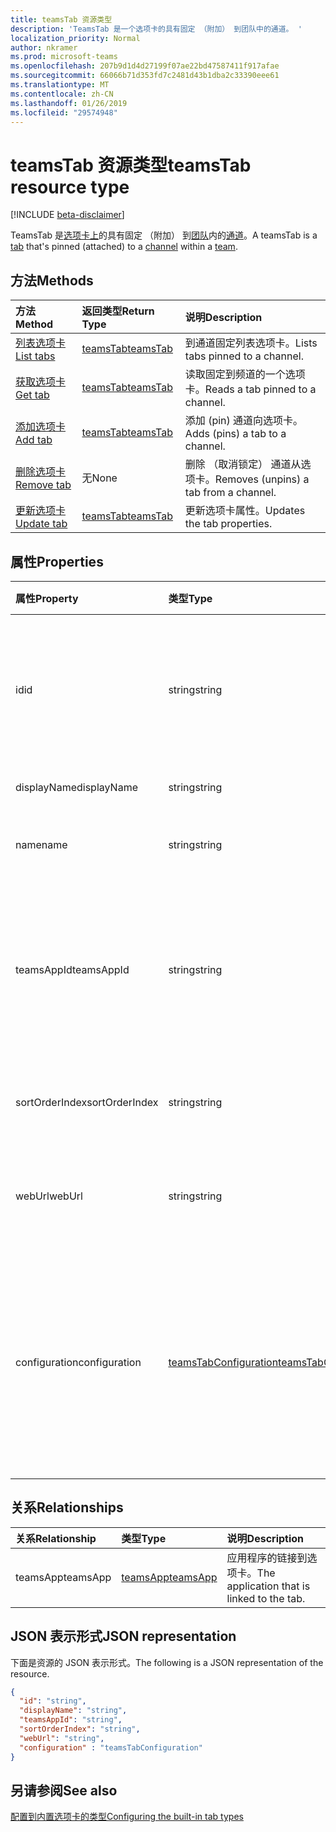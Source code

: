 ```yaml
---
title: teamsTab 资源类型
description: 'TeamsTab 是一个选项卡的具有固定 （附加） 到团队中的通道。 '
localization_priority: Normal
author: nkramer
ms.prod: microsoft-teams
ms.openlocfilehash: 207b9d1d4d27199f07ae22bd47587411f917afae
ms.sourcegitcommit: 66066b71d353fd7c2481d43b1dba2c33390eee61
ms.translationtype: MT
ms.contentlocale: zh-CN
ms.lasthandoff: 01/26/2019
ms.locfileid: "29574948"
---
```

# <a name="teamstab-resource-type"></a><span data-ttu-id="a048b-103">teamsTab 资源类型</span><span class="sxs-lookup"><span data-stu-id="a048b-103">teamsTab resource type</span></span>

[!INCLUDE [beta-disclaimer](../../includes/beta-disclaimer.md)]

<span data-ttu-id="a048b-104">TeamsTab 是[选项卡上](../resources/teamstab.md)的具有固定 （附加） 到[团队](team.md)内的[通道](channel.md)。</span><span class="sxs-lookup"><span data-stu-id="a048b-104">A teamsTab is a [tab](../resources/teamstab.md) that's pinned (attached) to a [channel](channel.md) within a [team](team.md).</span></span> 

## <a name="methods"></a><span data-ttu-id="a048b-105">方法</span><span class="sxs-lookup"><span data-stu-id="a048b-105">Methods</span></span>

| <span data-ttu-id="a048b-106">方法</span><span class="sxs-lookup"><span data-stu-id="a048b-106">Method</span></span>       | <span data-ttu-id="a048b-107">返回类型</span><span class="sxs-lookup"><span data-stu-id="a048b-107">Return Type</span></span>  |<span data-ttu-id="a048b-108">说明</span><span class="sxs-lookup"><span data-stu-id="a048b-108">Description</span></span>|
|:---------------|:--------|:----------|
|[<span data-ttu-id="a048b-109">列表选项卡</span><span class="sxs-lookup"><span data-stu-id="a048b-109">List tabs</span></span>](../api/teamstab-list.md) | [<span data-ttu-id="a048b-110">teamsTab</span><span class="sxs-lookup"><span data-stu-id="a048b-110">teamsTab</span></span>](teamstab.md) | <span data-ttu-id="a048b-111">到通道固定列表选项卡。</span><span class="sxs-lookup"><span data-stu-id="a048b-111">Lists tabs pinned to a channel.</span></span>|
|[<span data-ttu-id="a048b-112">获取选项卡</span><span class="sxs-lookup"><span data-stu-id="a048b-112">Get tab</span></span>](../api/teamstab-get.md) | [<span data-ttu-id="a048b-113">teamsTab</span><span class="sxs-lookup"><span data-stu-id="a048b-113">teamsTab</span></span>](teamstab.md) | <span data-ttu-id="a048b-114">读取固定到频道的一个选项卡。</span><span class="sxs-lookup"><span data-stu-id="a048b-114">Reads a tab pinned to a channel.</span></span>|
|[<span data-ttu-id="a048b-115">添加选项卡</span><span class="sxs-lookup"><span data-stu-id="a048b-115">Add tab</span></span>](../api/teamstab-add.md) | [<span data-ttu-id="a048b-116">teamsTab</span><span class="sxs-lookup"><span data-stu-id="a048b-116">teamsTab</span></span>](teamstab.md) | <span data-ttu-id="a048b-117">添加 (pin) 通道向选项卡。</span><span class="sxs-lookup"><span data-stu-id="a048b-117">Adds (pins) a tab to a channel.</span></span>|
|[<span data-ttu-id="a048b-118">删除选项卡</span><span class="sxs-lookup"><span data-stu-id="a048b-118">Remove tab</span></span>](../api/teamstab-delete.md) | <span data-ttu-id="a048b-119">无</span><span class="sxs-lookup"><span data-stu-id="a048b-119">None</span></span> | <span data-ttu-id="a048b-120">删除 （取消锁定） 通道从选项卡。</span><span class="sxs-lookup"><span data-stu-id="a048b-120">Removes (unpins) a tab from a channel.</span></span>|
|[<span data-ttu-id="a048b-121">更新选项卡</span><span class="sxs-lookup"><span data-stu-id="a048b-121">Update tab</span></span>](../api/teamstab-update.md) | [<span data-ttu-id="a048b-122">teamsTab</span><span class="sxs-lookup"><span data-stu-id="a048b-122">teamsTab</span></span>](teamstab.md) | <span data-ttu-id="a048b-123">更新选项卡属性。</span><span class="sxs-lookup"><span data-stu-id="a048b-123">Updates the tab properties.</span></span>|


## <a name="properties"></a><span data-ttu-id="a048b-124">属性</span><span class="sxs-lookup"><span data-stu-id="a048b-124">Properties</span></span>

|<span data-ttu-id="a048b-125">属性</span><span class="sxs-lookup"><span data-stu-id="a048b-125">Property</span></span>|<span data-ttu-id="a048b-126">类型</span><span class="sxs-lookup"><span data-stu-id="a048b-126">Type</span></span>|<span data-ttu-id="a048b-127">说明</span><span class="sxs-lookup"><span data-stu-id="a048b-127">Description</span></span>|
|:---------------|:--------|:----------|
|  <span data-ttu-id="a048b-128">id</span><span class="sxs-lookup"><span data-stu-id="a048b-128">id</span></span>              |   <span data-ttu-id="a048b-129">string</span><span class="sxs-lookup"><span data-stu-id="a048b-129">string</span></span>                  |  <span data-ttu-id="a048b-130">唯一标识通道选项读取仅的特定实例的标识符。</span><span class="sxs-lookup"><span data-stu-id="a048b-130">Identifier that uniquely identifies a specific instance of a channel tab. Read only.</span></span>     |
|  <span data-ttu-id="a048b-131">displayName</span><span class="sxs-lookup"><span data-stu-id="a048b-131">displayName</span></span>            |   <span data-ttu-id="a048b-132">string</span><span class="sxs-lookup"><span data-stu-id="a048b-132">string</span></span>                  |  <span data-ttu-id="a048b-133">Tab 的名称。</span><span class="sxs-lookup"><span data-stu-id="a048b-133">Name of the tab.</span></span>     |
|  <span data-ttu-id="a048b-134">name</span><span class="sxs-lookup"><span data-stu-id="a048b-134">name</span></span>            |   <span data-ttu-id="a048b-135">string</span><span class="sxs-lookup"><span data-stu-id="a048b-135">string</span></span>                  |  <span data-ttu-id="a048b-136">（已过时）Tab 的名称。</span><span class="sxs-lookup"><span data-stu-id="a048b-136">(Deprecated) Name of the tab.</span></span>     |
|  <span data-ttu-id="a048b-137">teamsAppId</span><span class="sxs-lookup"><span data-stu-id="a048b-137">teamsAppId</span></span>           |   <span data-ttu-id="a048b-138">string</span><span class="sxs-lookup"><span data-stu-id="a048b-138">string</span></span>             |  <span data-ttu-id="a048b-139">应用程序定义的选项卡的标识符。选项卡创建后，无法更改此值。</span><span class="sxs-lookup"><span data-stu-id="a048b-139">App definition identifier of the tab. This value cannot be changed after tab creation.</span></span>     |
|  <span data-ttu-id="a048b-140">sortOrderIndex</span><span class="sxs-lookup"><span data-stu-id="a048b-140">sortOrderIndex</span></span>  |   <span data-ttu-id="a048b-141">string</span><span class="sxs-lookup"><span data-stu-id="a048b-141">string</span></span>                  |  <span data-ttu-id="a048b-142">用于排序选项卡的顺序的索引。</span><span class="sxs-lookup"><span data-stu-id="a048b-142">Index of the order used for sorting tabs.</span></span>     |
|  <span data-ttu-id="a048b-143">webUrl</span><span class="sxs-lookup"><span data-stu-id="a048b-143">webUrl</span></span>          |   <span data-ttu-id="a048b-144">string</span><span class="sxs-lookup"><span data-stu-id="a048b-144">string</span></span>                  |  <span data-ttu-id="a048b-145">深度链接的选项卡实例的 url。</span><span class="sxs-lookup"><span data-stu-id="a048b-145">Deep link url of the tab instance.</span></span> <span data-ttu-id="a048b-146">只读。</span><span class="sxs-lookup"><span data-stu-id="a048b-146">Read only.</span></span>     |
|  <span data-ttu-id="a048b-147">configuration</span><span class="sxs-lookup"><span data-stu-id="a048b-147">configuration</span></span>        |   [<span data-ttu-id="a048b-148">teamsTabConfiguration</span><span class="sxs-lookup"><span data-stu-id="a048b-148">teamsTabConfiguration</span></span>](teamstabconfiguration.md) |  <span data-ttu-id="a048b-149">应用于选项卡的自定义设置的容器。配置仅后设置此属性时，才视为选项卡。</span><span class="sxs-lookup"><span data-stu-id="a048b-149">Container for custom settings applied to a tab. The tab is considered configured only once this property is set.</span></span>     |

## <a name="relationships"></a><span data-ttu-id="a048b-150">关系</span><span class="sxs-lookup"><span data-stu-id="a048b-150">Relationships</span></span>

| <span data-ttu-id="a048b-151">关系</span><span class="sxs-lookup"><span data-stu-id="a048b-151">Relationship</span></span> | <span data-ttu-id="a048b-152">类型</span><span class="sxs-lookup"><span data-stu-id="a048b-152">Type</span></span>   | <span data-ttu-id="a048b-153">说明</span><span class="sxs-lookup"><span data-stu-id="a048b-153">Description</span></span> |
|:---------------|:--------|:----------|
|<span data-ttu-id="a048b-154">teamsApp</span><span class="sxs-lookup"><span data-stu-id="a048b-154">teamsApp</span></span>|[<span data-ttu-id="a048b-155">teamsApp</span><span class="sxs-lookup"><span data-stu-id="a048b-155">teamsApp</span></span>](teamsapp.md) | <span data-ttu-id="a048b-156">应用程序的链接到选项卡。</span><span class="sxs-lookup"><span data-stu-id="a048b-156">The application that is linked to the tab.</span></span> |

## <a name="json-representation"></a><span data-ttu-id="a048b-157">JSON 表示形式</span><span class="sxs-lookup"><span data-stu-id="a048b-157">JSON representation</span></span>

<span data-ttu-id="a048b-158">下面是资源的 JSON 表示形式。</span><span class="sxs-lookup"><span data-stu-id="a048b-158">The following is a JSON representation of the resource.</span></span>


<!-- {
  "blockType": "resource",
  "baseType": "microsoft.graph.entity",
  "@odata.type": "microsoft.graph.teamsTab"
}-->

```json
{  
  "id": "string",
  "displayName": "string",
  "teamsAppId": "string",
  "sortOrderIndex": "string",
  "webUrl": "string",
  "configuration" : "teamsTabConfiguration"
}

```

<!-- uuid: 8fcb5dbc-d5aa-4681-8e31-b001d5168d79
2015-10-25 14:57:30 UTC -->
<!--
{
  "type": "#page.annotation",
  "description": "teamsTab resource",
  "keywords": "",
  "section": "documentation",
  "tocPath": "",
  "suppressions": [
    "Error: /api-reference/beta/resources/teamstab.md:\r\n      Exception processing links.\r\n    System.ArgumentException: Link Definition was null. Link text: !INCLUDE [beta-disclaimer](../../includes/beta-disclaimer.md)\r\n      at ApiDoctor.Validation.DocFile.get_LinkDestinations()\r\n      at ApiDoctor.Validation.DocSet.ValidateLinks(Boolean includeWarnings, String[] relativePathForFiles, IssueLogger issues, Boolean requireFilenameCaseMatch, Boolean printOrphanedFiles)"
  ]
}
-->

## <a name="see-also"></a><span data-ttu-id="a048b-159">另请参阅</span><span class="sxs-lookup"><span data-stu-id="a048b-159">See also</span></span>

[<span data-ttu-id="a048b-160">配置到内置选项卡的类型</span><span class="sxs-lookup"><span data-stu-id="a048b-160">Configuring the built-in tab types</span></span>](/graph/teams-configuring-builtin-tabs)
